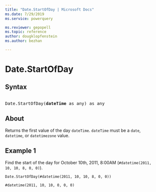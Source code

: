 ```yaml
---
title: "Date.StartOfDay | Microsoft Docs"
ms.date: 7/29/2019
ms.service: powerquery

ms.reviewer: gepopell
ms.topic: reference
author: dougklopfenstein
ms.author: bezhan

---
```

# Date.StartOfDay

## Syntax

<pre> 
Date.StartOfDay(<b>dateTime</b> as any) as any
</pre> 
  
## About  
Returns the first value of the day `dateTime`. `dateTime` must be a `date`, `datetime`, or `datetimezone` value.

## Example 1
Find the start of the day for October 10th, 2011, 8:00AM (`#datetime(2011, 10, 10, 8, 0, 0)`).

```powerquery-m
Date.StartOfDay(#datetime(2011, 10, 10, 8, 0, 0))
```

`#datetime(2011, 10, 10, 0, 0, 0)`
